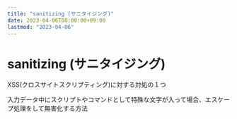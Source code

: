 ```yaml
---
title: "sanitizing (サニタイジング)"
date: 2023-04-06T00:00:00+09:00
lastmod: "2023-04-06"
---
```

# sanitizing (サニタイジング)

XSS(クロスサイトスクリプティング)に対する対処の１つ

入力データ中にスクリプトやコマンドとして特殊な文字が入って場合、エスケープ処理をして無害化する方法